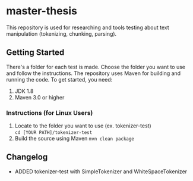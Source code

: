 # master-thesis

This repository is used for researching and tools testing about text manipulation (tokenizing, chunking, parsing).

## Getting Started
There's a folder for each test is made. Choose the folder you want to use and follow the instructions.
The repository uses Maven for building and running the code. To get started, you need:

1. JDK 1.8 
2. Maven 3.0 or higher 

### Instructions (for Linux Users)
1. Locate to the folder you want to use (ex. tokenizer-test)  
	`cd [YOUR PATH]/tokenizer-test`
2. Build the source using Maven
	`mvn clean package`
	
## Changelog
- ADDED tokenizer-test with SimpleTokenizer and WhiteSpaceTokenizer
